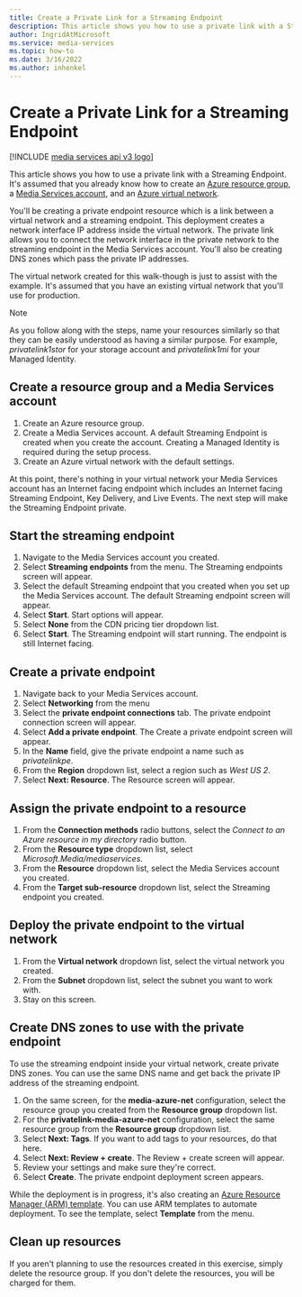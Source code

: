 ```yaml
---
title: Create a Private Link for a Streaming Endpoint
description: This article shows you how to use a private link with a Streaming Endpoint. You'll be creating a private endpoint resource which is a link between a virtual network and a streaming endpoint. This deployment creates a network interface IP address inside the virtual network. The private link allows you to connect the network interface in the private network to the streaming endpoint in the Media Services account. You'll also be creating DNS zones which pass the private IP addresses.
author: IngridAtMicrosoft
ms.service: media-services
ms.topic: how-to
ms.date: 3/16/2022
ms.author: inhenkel
---
```


# Create a Private Link for a Streaming Endpoint

[!INCLUDE [media services api v3 logo](./includes/v3-hr.md)]

This article shows you how to use a private link with a Streaming Endpoint. It's assumed that you already know how to create an [Azure resource group](https://docs.microsoft.com/azure-resource-manager/management/manage-resource-groups-portal.md), a [Media Services account](account-create-how-to.md), and an [Azure virtual network](https://docs.microsoft.com/virtual-network/quick-create-portal.md).

You'll be creating a private endpoint resource which is a link between a virtual network and a streaming endpoint. This deployment creates a network interface IP address inside the virtual network. The private link allows you to connect the network interface in the private network to the streaming endpoint in the Media Services account. You'll also be creating DNS zones which pass the private IP addresses.

The virtual network created for this walk-though is just to assist with the example.  It's assumed that you have an existing virtual network that you'll use for production.

> [!NOTE]
> As you follow along with the steps, name your resources similarly so that they can be easily understood as having a similar purpose.  For example, *privatelink1stor* for your storage account and *privatelink1mi* for your Managed Identity.

## Create a resource group and a Media Services account

1. Create an Azure resource group.
1. Create a Media Services account.  A default Streaming Endpoint is created when you create the account. Creating a Managed Identity is required during the setup process.
1. Create an Azure virtual network with the default settings.

At this point, there's nothing in your virtual network your Media Services account has an Internet facing endpoint which includes an Internet facing Streaming Endpoint, Key Delivery, and Live Events.  The next step will make the Streaming Endpoint private.

## Start the streaming endpoint

1. Navigate to the Media Services account you created.  
1. Select **Streaming endpoints** from the menu. The Streaming endpoints screen will appear.
1. Select the default Streaming endpoint that you created when you set up the Media Services account.  The default Streaming endpoint screen will appear.
1. Select **Start**. Start options will appear.
1. Select **None** from the CDN pricing tier dropdown list.
1. Select **Start**.  The Streaming endpoint will start running. The endpoint is still Internet facing.

## Create a private endpoint

1. Navigate back to your Media Services account.
1. Select **Networking** from the menu
1. Select the **private endpoint connections** tab.  The private endpoint connection screen will appear.
1. Select **Add a private endpoint**. The Create a private endpoint screen will appear.
1. In the **Name** field, give the private endpoint a name such as *privatelinkpe*.
1. From the **Region** dropdown list, select a region such as *West US 2*.
1. Select **Next: Resource**. The Resource screen will appear.

## Assign the private endpoint to a resource

1. From the **Connection methods** radio buttons, select the *Connect to an Azure resource in my directory* radio button.
1. From the **Resource type** dropdown list, select *Microsoft.Media/mediaservices*.
1. From the **Resource** dropdown list, select the Media Services account you created.
1. From the **Target sub-resource** dropdown list, select the Streaming endpoint you created.

## Deploy the private endpoint to the virtual network

1. From the **Virtual network** dropdown list, select the virtual network you created.
1. From the **Subnet** dropdown list, select the subnet you want to work with.
1. Stay on this screen.

## Create DNS zones to use with the private endpoint

To use the streaming endpoint inside your virtual network, create private DNS zones. You can use the same DNS name and get back the private IP address of the streaming endpoint.

1. On the same screen, for the **media-azure-net** configuration, select the resource group you created from the **Resource group** dropdown list.
1. For the **privatelink-media-azure-net** configuration, select the same resource group from the **Resource group** dropdown list.
1. Select **Next: Tags**. If you want to add tags to your resources, do that here.
1. Select **Next: Review + create**. The Review + create screen will appear.
1. Review your settings and make sure they're correct.
1. Select **Create**. The private endpoint deployment screen appears.

While the deployment is in progress, it's also creating an [Azure Resource Manager (ARM) template](https://docs.microsoft.com/azure-resource-manager/templates/overview.md). You can use ARM templates to automate deployment. To see the template, select **Template** from the menu.

## Clean up resources

If you aren't planning to use the resources created in this exercise, simply delete the resource group. If you don't delete the resources, you will be charged for them.